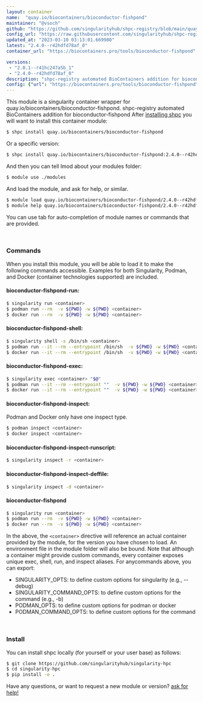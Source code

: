 ```yaml
---
layout: container
name:  "quay.io/biocontainers/bioconductor-fishpond"
maintainer: "@vsoch"
github: "https://github.com/singularityhub/shpc-registry/blob/main/quay.io/biocontainers/bioconductor-fishpond/container.yaml"
config_url: "https://raw.githubusercontent.com/singularityhub/shpc-registry/main/quay.io/biocontainers/bioconductor-fishpond/container.yaml"
updated_at: "2023-03-10 03:13:01.669980"
latest: "2.4.0--r42hdfd78af_0"
container_url: "https://biocontainers.pro/tools/bioconductor-fishpond"

versions:
 - "2.0.1--r41hc247a5b_1"
 - "2.4.0--r42hdfd78af_0"
description: "shpc-registry automated BioContainers addition for bioconductor-fishpond"
config: {"url": "https://biocontainers.pro/tools/bioconductor-fishpond", "maintainer": "@vsoch", "description": "shpc-registry automated BioContainers addition for bioconductor-fishpond", "latest": {"2.4.0--r42hdfd78af_0": "sha256:6e2a764e61c28f52fcfc4ffd20c112d6b490244113c423fafc5fc7bd5c33ebf3"}, "tags": {"2.0.1--r41hc247a5b_1": "sha256:16356fe078eb835b961a12cfa226a28d26d9fd8cd7e300fa4da0198b51acf89c", "2.4.0--r42hdfd78af_0": "sha256:6e2a764e61c28f52fcfc4ffd20c112d6b490244113c423fafc5fc7bd5c33ebf3"}, "docker": "quay.io/biocontainers/bioconductor-fishpond"}
---
```


This module is a singularity container wrapper for quay.io/biocontainers/bioconductor-fishpond.
shpc-registry automated BioContainers addition for bioconductor-fishpond
After [installing shpc](#install) you will want to install this container module:


```bash
$ shpc install quay.io/biocontainers/bioconductor-fishpond
```

Or a specific version:

```bash
$ shpc install quay.io/biocontainers/bioconductor-fishpond:2.4.0--r42hdfd78af_0
```

And then you can tell lmod about your modules folder:

```bash
$ module use ./modules
```

And load the module, and ask for help, or similar.

```bash
$ module load quay.io/biocontainers/bioconductor-fishpond/2.4.0--r42hdfd78af_0
$ module help quay.io/biocontainers/bioconductor-fishpond/2.4.0--r42hdfd78af_0
```

You can use tab for auto-completion of module names or commands that are provided.

<br>

### Commands

When you install this module, you will be able to load it to make the following commands accessible.
Examples for both Singularity, Podman, and Docker (container technologies supported) are included.

#### bioconductor-fishpond-run:

```bash
$ singularity run <container>
$ podman run --rm  -v ${PWD} -w ${PWD} <container>
$ docker run --rm  -v ${PWD} -w ${PWD} <container>
```

#### bioconductor-fishpond-shell:

```bash
$ singularity shell -s /bin/sh <container>
$ podman run --it --rm --entrypoint /bin/sh  -v ${PWD} -w ${PWD} <container>
$ docker run --it --rm --entrypoint /bin/sh  -v ${PWD} -w ${PWD} <container>
```

#### bioconductor-fishpond-exec:

```bash
$ singularity exec <container> "$@"
$ podman run --it --rm --entrypoint ""  -v ${PWD} -w ${PWD} <container> "$@"
$ docker run --it --rm --entrypoint ""  -v ${PWD} -w ${PWD} <container> "$@"
```

#### bioconductor-fishpond-inspect:

Podman and Docker only have one inspect type.

```bash
$ podman inspect <container>
$ docker inspect <container>
```

#### bioconductor-fishpond-inspect-runscript:

```bash
$ singularity inspect -r <container>
```

#### bioconductor-fishpond-inspect-deffile:

```bash
$ singularity inspect -d <container>
```



#### bioconductor-fishpond

```bash
$ singularity run <container>
$ podman run --rm  -v ${PWD} -w ${PWD} <container>
$ docker run --rm  -v ${PWD} -w ${PWD} <container>
```


In the above, the `<container>` directive will reference an actual container provided
by the module, for the version you have chosen to load. An environment file in the
module folder will also be bound. Note that although a container
might provide custom commands, every container exposes unique exec, shell, run, and
inspect aliases. For anycommands above, you can export:

 - SINGULARITY_OPTS: to define custom options for singularity (e.g., --debug)
 - SINGULARITY_COMMAND_OPTS: to define custom options for the command (e.g., -b)
 - PODMAN_OPTS: to define custom options for podman or docker
 - PODMAN_COMMAND_OPTS: to define custom options for the command

<br>

### Install

You can install shpc locally (for yourself or your user base) as follows:

```bash
$ git clone https://github.com/singularityhub/singularity-hpc
$ cd singularity-hpc
$ pip install -e .
```

Have any questions, or want to request a new module or version? [ask for help!](https://github.com/singularityhub/singularity-hpc/issues)